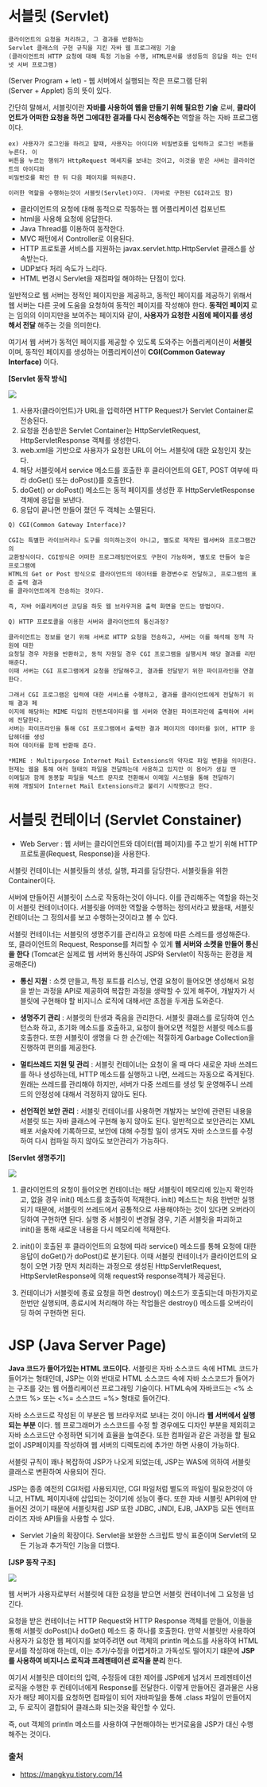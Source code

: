 # 서블릿 (Servlet)

```
클라이언트의 요청을 처리하고, 그 결과를 반환하는 
Servlet 클래스의 구현 규칙을 지킨 자바 웹 프로그래밍 기술
(클라이언트의 HTTP 요청에 대해 특정 기능을 수행, HTML문서를 생성등의 응답을 하는 인터넷 서버 프로그램)
```

(Server Program + let) - 웹 서버에서 실행되는 작은 프로그램 단위  
(Server + Applet) 등의 뜻이 있다.  

간단히 말해서, 서블릿이란 __자바를 사용하여 웹을 만들기 위해 필요한 기술__ 로써, __클라이언트가 어떠한 요청을 하면 그에대한 결과를 다시 전송해주는__ 역할을 하는 자바 프로그램이다.  

```
ex) 사용자가 로그인을 하려고 할때, 사용자는 아이디와 비밀번호를 입력하고 로그인 버튼을 누른다. 이
버튼을 누르는 행위가 HttpRequest 메세지를 보내는 것이고, 이것을 받은 서버는 클라이언트의 아이디와
비밀번호를 확인 한 뒤 다음 페이지를 띄워준다. 

이러한 역할을 수행하는것이 서블릿(Servlet)이다. (자바로 구현된 CGI라고도 함)
```

- 클라이언트의 요청에 대해 동적으로 작동하는 웹 어플리케이션 컴포넌트
- html을 사용해 요청에 응답한다.
- Java Thread를 이용하여 동작한다.
- MVC 패턴에서 Controller로 이용된다.
- HTTP 프로토콜 서비스를 지원하는 javax.servlet.http.HttpServlet 클래스를 상속받는다.
- UDP보다 처리 속도가 느리다.
- HTML 변경시 Servlet을 재컴파일 해야하는 단점이 있다.

일반적으로 웹 서버는 정적인 페이지만을 제공하고, 동적인 페이지를 제공하기 위해서 웹 서버는 다른 곳에 도움을 요청하여 동적인 페이지를 작성해야 한다. __동적인 페이지__ 로는 임의의 이미지만을 보여주는 페이지와 같이, __사용자가 요청한 시점에 페이지를 생성해서 전달__ 해주는 것을 의미한다.  

여기서 웹 서버가 동적인 페이지를 제공할 수 있도록 도와주는 어플리케이션이 __서블릿__ 이며, 동적인 페이지를 생성하는 어플리케이션이 __CGI(Common Gateway Interface)__ 이다.  

__[Servlet 동작 방식]__  

<img src="https://t1.daumcdn.net/cfile/tistory/993A7F335A04179D20"><br/>

1. 사용자(클라이언트)가 URL을 입력하면 HTTP Request가 Servlet Container로 전송된다.
2. 요청을 전송받은 Servlet Container는 HttpServletRequest, HttpServletResponse 객체를 생성한다.
3. web.xml을 기반으로 사용자가 요청한 URL이 어느 서블릿에 대한 요청인지 찾는다.
4. 해당 서블릿에서 service 메소드를 호출한 후 클라이언트의 GET, POST 여부에 따라 doGet() 또는 doPost()를 호출한다.
5. doGet() or doPost() 메소드는 동적 페이지를 생성한 후 HttpServletResponse 객체에 응답을 보낸다.
6. 응답이 끝나면 만들어 졌던 두 객체는 소멸된다.

```
Q) CGI(Common Gateway Interface)? 

CGI는 특별한 라이브러리나 도구를 의미하는것이 아니고, 별도로 제작된 웹서버와 프로그램간의 
교환방식이다. CGI방식은 어떠한 프로그래밍언어로도 구현이 가능하며, 별도로 만들어 놓은 프로그램에 
HTML의 Get or Post 방식으로 클라이언트의 데이터를 환경변수로 전달하고, 프로그램의 표준 출력 결과
를 클라이언트에게 전송하는 것이다.

즉, 자바 어플리케이션 코딩을 하듯 웹 브라우저용 출력 화면을 만드는 방법이다.
```

```
Q) HTTP 프로토콜을 이용한 서버와 클라이언트의 통신과정?

클라이언트는 정보를 얻기 위해 서버로 HTTP 요청을 전송하고, 서버는 이를 해석해 정적 자원에 대한 
요청일 경우 자원을 반환하고, 동적 자원일 경우 CGI 프로그램을 실행시켜 해당 결과를 리턴해준다.
이때 서버는 CGI 프로그램에게 요청을 전달해주고, 결과를 전달받기 위한 파이프라인을 연결한다.  

그래서 CGI 프로그램은 입력에 대한 서비스를 수행하고, 결과를 클라이언트에게 전달하기 위해 결과 페
이지에 해당하는 MIME 타입의 컨텐츠데이터를 웹 서버와 연결된 파이프라인에 출력하여 서버에 전달한다.
서버는 파이프라인을 통해 CGI 프로그램에서 출력한 결과 페이지의 데이터를 읽어, HTTP 응답헤더를 생성
하여 데이터를 함께 반환해 준다.

*MIME : Multipurpose Internet Mail Extensions의 약자로 파일 변환을 의미한다.
현재는 웹을 통해 여러 형태의 파일을 전달하는데 사용하고 있지만 이 용어가 생길 땐
이메일과 함께 동봉할 파일을 텍스트 문자로 전환해서 이메일 시스템을 통해 전달하기
위해 개발되어 Internet Mail Extensions라고 불리기 시작했다고 한다.
```

# 서블릿 컨테이너 (Servlet Constainer)

- Web Server : 웹 서버는 클라이언트와 데이터(웹 페이지)를 주고 받기 위해 HTTP 프로토콜(Request, Response)을 사용한다.   

서블릿 컨테이너는 서블릿들의 생성, 실행, 파괴를 담당한다. 서블릿들을 위한 Container이다.  

서버에 만들어진 서블릿이 스스로 작동하는것이 아니다. 이를 관리해주는 역할을 하는것이 서블릿 컨테이너이다. 서블릿을 어떠한 역할을 수행하는 정의서라고 봤을때, 서블릿 컨테이너는 그 정의서를 보고 수행하는것이라고 볼 수 있다.  

서블릿 컨테이너는 서블릿의 생명주기를 관리하고 요청에 따른 스레드를 생성해준다. 또, 클라이언트의 Request, Response를 처리할 수 있게 __웹 서버와 소켓을 만들어 통신을 한다__ (Tomcat은 실제로 웹 서버와 통신하여 JSP와 Servlet이 작동하는 환경을 제공해준다)  

- __통신 지원__ : 소켓 만들고, 특정 포트를 리스닝, 연결 요청이 들어오면 생성해서 요청을 받는 과정을 API로 제공하여 복잡한 과정을 생략할 수 있게 해주어, 개발자가 서블릿에 구현해야 할 비지니스 로직에 대해서만 초점을 두게끔 도와준다.

- __생명주기 관리__ : 서블릿의 탄생과 죽음을 관리한다. 서블릿 클래스를 로딩하여 인스턴스화 하고, 초기화 메소드를 호출하고, 요청이 들어오면 적절한 서블릿 메소드를 호출한다. 또한 서블릿이 생명을 다 한 순간에는 적절하게 Garbage Collection을 진행하여 편의를 제공한다.

- __멀티쓰레드 지원 및 관리__ : 서블릿 컨테이너는 요청이 올 때 마다 새로운 자바 쓰레드를 하나 생성하는데, HTTP 메소드를 실행하고 나면, 쓰레드는 자동으로 죽게된다. 원래는 쓰레드를 관리해야 하지만, 서버가 다중 쓰레드를 생성 및 운영해주니 쓰레드의 안정성에 대해서 걱정하지 않아도 된다.

- __선언적인 보안 관리__ : 서블릿 컨테이너를 사용하면 개발자는 보안에 관련된 내용을 서블릿 또는 자바 클래스에 구현해 놓지 않아도 된다. 일반적으로 보안관리는 XML 배포 서술자에 기록하므로, 보안에 대해 수정할 일이 생겨도 자바 소스코드를 수정하여 다시 컴파일 하지 않아도 보안관리가 가능하다.

__[Servlet 생명주기]__  

<img src ="https://t1.daumcdn.net/cfile/tistory/991870335A04292F0B"><br/>

1. 클라이언트의 요청이 들어오면 컨테이너는 해당 서블릿이 메모리에 있는지 확인하고, 없을 경우 init() 메소드를 호출하여 적재한다. init() 메소드는 처음 한번만 실행되기 때문에, 서블릿의 쓰레드에서 공통적으로 사용해야하는 것이 있다면 오버라이딩하여 구현하면 된다. 실행 중 서블릿이 변경될 경우, 기존 서블릿을 파괴하고 init()을 통해 새로운 내용을 다시 메모리에 적재한다.

2. init()이 호출된 후 클라이언트의 요청에 따라 service() 메소드를 통해 요청에 대한 응답이 doGet()가 doPost()로 분기된다. 이때 서블릿 컨테이너가 클라이언트의 요청이 오면 가장 먼저 처리하는 과정으로 생성된 HttpServletRequest, HttpServletResponse에 의해 request와 response객체가 제공된다.

3. 컨테이너가 서블릿에 종료 요청을 하면 destroy() 메소드가 호출되는데 마찬가지로 한번만 실행되며, 종료시에 처리해야 하는 작업들은 destroy() 메소드를 오버라이딩 하여 구현하면 된다.

# JSP (Java Server Page)

__Java 코드가 들어가있는 HTML 코드이다.__ 서블릿은 자바 소스코드 속에 HTML 코드가 들어가는 형태인데, JSP는 이와 반대로 HTML 소스코드 속에 자바 소스코드가 들어가는 구조를 갖는 웹 어플리케이션 프로그래밍 기술이다. HTML속에 자바코드는 <% 소스코드 %> 또는 <%= 소스코드 =%> 형태로 들어간다.  

자바 소스코드로 작성된 이 부분은 웹 브라우저로 보내는 것이 아니라 __웹 서버에서 실행 되는 부분__ 이다. 웹 프로그래머가 소스코드를 수정 할 경우에도 디자인 부분을 제외히고 자바 소스코드만 수정하면 되기에 효율을 높여준다. 또한 컴파일과 같은 과정을 할 필요없이 JSP페이지를 작성하여 웹 서버의 디렉토리에 추가만 하면 사용이 가능하다.  

서블릿 규칙이 꽤나 복잡하여 JSP가 나오게 되었는데, JSP는 WAS에 의하여 서블릿 클래스로 변환하여 사용되어 진다.  

JSP는 종종 예전의 CGI처럼 사용되지만, CGI 파일처럼 별도의 파일이 필요한것이 아니고, HTML 페이지내에 삽입되는 것이기에 성능이 좋다. 또한 자바 서블릿 API위에 만들어진 것이기 때문에 서블릿처럼 JSP 또한 JDBC, JNDI, EJB, JAXP등 모든 엔터프라이즈 자바 API들을 사용할 수 있다.  

- Servlet 기술의 확장이다. Servlet을 보완한 스크립트 방식 표준이며 Servlet의 모든 기능과 추가적인 기능을 더했다.  

__[JSP 동작 구조]__  

<img src="https://mblogthumb-phinf.pstatic.net/20150604_85/islove8587_1433408612779SkNsM_JPEG/4_JSP%C0%C7%B5%BF%C0%DB%B1%B8%C1%B6.jpg?type=w2"><br/>

웹 서버가 사용자로부터 서블릿에 대한 요청을 받으면 서블릿 컨테이너에 그 요청을 넘긴다.  

요청을 받은 컨테이너는 HTTP Request와 HTTP Response 객체를 만들어, 이들을 통해 서블릿 doPost()나 doGet() 메소드 중 하나를 호출한다. 만약 서블릿만 사용하여 사용자가 요청한 웹 페이지를 보여주려면 out 객체의 println 메소드를 사용하여 HTML 문서를 작성햐애 하는데, 이는 추가/수정을 어렵게하고 가독성도 떨어지기 떄문에 __JSP를 사용하여 비지니스 로직과 프레젠테이션 로직을 분리__ 한다.  

여기서 서블릿은 데이터의 입력, 수정등에 대한 제어를 JSP에게 넘겨서 프레젠테이션 로직을 수행한 후 컨테이너에게 Response를 전달한다. 이렇게 만들어진 결과물은 사용자가 해당 페이지를 요청하면 컴파일이 되어 자바파일을 통해 .class 파일이 만들어지고, 두 로직이 결합되어 클래스화 되는것을 확인할 수 있다.  

즉, out 객체의 println 메소드를 사용하여 구현해야하는 번거로움을 JSP가 대신 수행해주는 것이다.

### 출처
- https://mangkyu.tistory.com/14